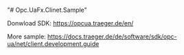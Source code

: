 "# Opc.UaFx.Clinet.Sample" 

Donwload SDK: https://opcua.traeger.de/en/

More sample: https://docs.traeger.de/de/software/sdk/opc-ua/net/client.development.guide

